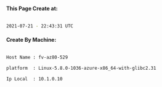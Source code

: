 
   
#### This Page Create at:

```bash

2021-07-21 - 22:43:31 UTC

```

#### Create By Machine:

```bash

Host Name : fv-az80-529

platform  : Linux-5.8.0-1036-azure-x86_64-with-glibc2.31

Ip Local  : 10.1.0.10

```

